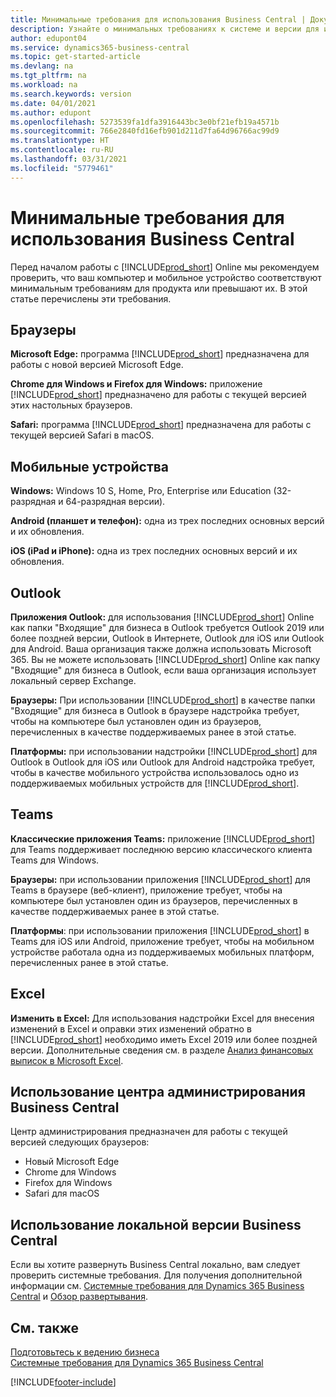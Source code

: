 ```yaml
---
title: Минимальные требования для использования Business Central | Документация Майкрософт
description: Узнайте о минимальных требованиях к системе и версии для использования Business Central Online.
author: edupont04
ms.service: dynamics365-business-central
ms.topic: get-started-article
ms.devlang: na
ms.tgt_pltfrm: na
ms.workload: na
ms.search.keywords: version
ms.date: 04/01/2021
ms.author: edupont
ms.openlocfilehash: 5273539fa1dfa3916443bc3e0bf21efb19a4571b
ms.sourcegitcommit: 766e2840fd16efb901d211d7fa64d96766ac99d9
ms.translationtype: HT
ms.contentlocale: ru-RU
ms.lasthandoff: 03/31/2021
ms.locfileid: "5779461"
---
```

# <a name="minimum-requirements-for-using-business-central"></a>Минимальные требования для использования Business Central

Перед началом работы с [!INCLUDE[prod_short](includes/prod_short.md)] Online мы рекомендуем проверить, что ваш компьютер и мобильное устройство соответствуют минимальным требованиям для продукта или превышают их. В этой статье перечислены эти требования.  

## <a name="browsers"></a>Браузеры

**Microsoft Edge:** программа [!INCLUDE[prod_short](includes/prod_short.md)] предназначена для работы с новой версией Microsoft Edge.
  
**Chrome для Windows и Firefox для Windows:** приложение [!INCLUDE[prod_short](includes/prod_short.md)] предназначено для работы с текущей версией этих настольных браузеров. 
 
**Safari:** программа [!INCLUDE[prod_short](includes/prod_short.md)] предназначена для работы с текущей версией Safari в macOS.  

## <a name="mobile-devices"></a>Мобильные устройства

**Windows:** Windows 10 S, Home, Pro, Enterprise или Education (32-разрядная и 64-разрядная версии).

**Android (планшет и телефон):** одна из трех последних основных версий и их обновления.

**iOS (iPad и iPhone):** одна из трех последних основных версий и их обновления.

<!--

**Windows:** [!INCLUDE[prod_short](includes/prod_short.md)] for Windows can be installed on devices with at least 1 GB of RAM and Windows 10 S, Home, Pro, Enterprise, or Education (32-bit and 64-bit editions).  
**iOS:** [!INCLUDE[prod_short](includes/prod_short.md)] for iPad and iPhone requires iOS 10.0 or later.  
**Android:** [!INCLUDE[prod_short](includes/prod_short.md)] for Android tablet and Android phone can be installed on devices with at least 1 GB of RAM and Android 6.0 or higher.  
**Device size:** [!INCLUDE[prod_short](includes/prod_short.md)] is supported on smart phones with a minimum screen size of 4" and tablets with a minimum screen size of 7".  
-->
## <a name="outlook"></a>Outlook

**Приложения Outlook:** для использования [!INCLUDE[prod_short](includes/prod_short.md)] Online как папки "Входящие" для бизнеса в Outlook требуется Outlook 2019 или более поздней версии, Outlook в Интернете, Outlook для iOS или Outlook для Android. Ваша организация также должна использовать Microsoft 365. Вы не можете использовать [!INCLUDE[prod_short](includes/prod_short.md)] Online как папку "Входящие" для бизнеса в Outlook, если ваша организация использует локальный сервер Exchange. 
 
**Браузеры:** При использовании [!INCLUDE[prod_short](includes/prod_short.md)] в качестве папки "Входящие" для бизнеса в Outlook в браузере надстройка требует, чтобы на компьютере был установлен один из браузеров, перечисленных в качестве поддерживаемых ранее в этой статье. 
 
**Платформы:** при использовании надстройки [!INCLUDE[prod_short](includes/prod_short.md)] для Outlook в Outlook для iOS или Outlook для Android надстройка требует, чтобы в качестве мобильного устройства использовалось одно из поддерживаемых мобильных устройств для [!INCLUDE[prod_short](includes/prod_short.md)].  

## <a name="teams"></a>Teams

**Классические приложения Teams:** приложение [!INCLUDE[prod_short](includes/prod_short.md)] для Teams поддерживает последнюю версию классического клиента Teams для Windows. 

**Браузеры:** при использовании приложения [!INCLUDE[prod_short](includes/prod_short.md)] для Teams в браузере (веб-клиент), приложение требует, чтобы на компьютере был установлен один из браузеров, перечисленных в качестве поддерживаемых ранее в этой статье. 

**Платформы**: при использовании приложения [!INCLUDE[prod_short](includes/prod_short.md)] в Teams для iOS или Android, приложение требует, чтобы на мобильном устройстве работала одна из поддерживаемых мобильных платформ, перечисленных ранее в этой статье.

## <a name="excel"></a>Excel

**Изменить в Excel:** Для использования надстройки Excel для внесения изменений в Excel и оправки этих изменений обратно в [!INCLUDE[prod_short](includes/prod_short.md)] необходимо иметь Excel 2019 или более поздней версии. Дополнительные сведения см. в разделе [Анализ финансовых выписок в Microsoft Excel](finance-analyze-excel.md).  

## <a name="using-the-business-central-administration-center"></a><a name="TAC"></a> Использование центра администрирования Business Central

Центр администрирования предназначен для работы с текущей версией следующих браузеров:

- Новый Microsoft Edge
- Chrome для Windows
- Firefox для Windows
- Safari для macOS

## <a name="using-business-central-on-premises"></a>Использование локальной версии Business Central

Если вы хотите развернуть Business Central локально, вам следует проверить системные требования. Для получения дополнительной информации см. [Системные требования для Dynamics 365 Business Central](/dynamics365/business-central/dev-itpro/deployment/system-requirements-business-central-v18) и [Обзор развертывания](/dynamics365/business-central/dev-itpro/deployment/deployment).  

## <a name="see-also"></a>См. также

[Подготовьтесь к ведению бизнеса](ui-get-ready-business.md)  
[Системные требования для Dynamics 365 Business Central](/dynamics365/business-central/dev-itpro/deployment/system-requirements-business-central-v18)  

[!INCLUDE[footer-include](includes/footer-banner.md)]
